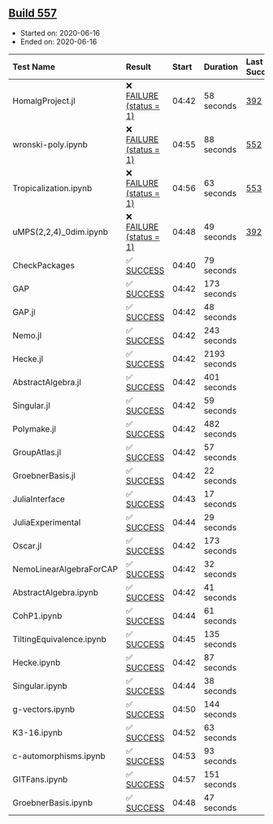## [Build 557](https://oscarci.mathematik.uni-kl.de/job/oscar-julia-1.4/557/)

* Started on: 2020-06-16
* Ended on: 2020-06-16

| Test Name    | Result | Start | Duration | Last Success | First Failure |
|:-------------|:-------|:------|:---------|:-------------|:--------------|
| HomalgProject.jl | ❌ [FAILURE (status = 1)](https://oscarci.mathematik.uni-kl.de/job/oscar-julia-1.4/557/artifact/logs/build-557/HomalgProject.jl.log) | 04:42 | 58 seconds | [392](https://oscarci.mathematik.uni-kl.de/job/oscar-julia-1.4/392/) | [393](https://oscarci.mathematik.uni-kl.de/job/oscar-julia-1.4/393/) |
| wronski-poly.ipynb | ❌ [FAILURE (status = 1)](https://oscarci.mathematik.uni-kl.de/job/oscar-julia-1.4/557/artifact/logs/build-557/wronski-poly.ipynb.log) | 04:55 | 88 seconds | [552](https://oscarci.mathematik.uni-kl.de/job/oscar-julia-1.4/552/) | [553](https://oscarci.mathematik.uni-kl.de/job/oscar-julia-1.4/553/) |
| Tropicalization.ipynb | ❌ [FAILURE (status = 1)](https://oscarci.mathematik.uni-kl.de/job/oscar-julia-1.4/557/artifact/logs/build-557/Tropicalization.ipynb.log) | 04:56 | 63 seconds | [553](https://oscarci.mathematik.uni-kl.de/job/oscar-julia-1.4/553/) | [554](https://oscarci.mathematik.uni-kl.de/job/oscar-julia-1.4/554/) |
| uMPS(2,2,4)_0dim.ipynb | ❌ [FAILURE (status = 1)](https://oscarci.mathematik.uni-kl.de/job/oscar-julia-1.4/557/artifact/logs/build-557/uMPS-2-2-4-_0dim.ipynb.log) | 04:48 | 49 seconds | [392](https://oscarci.mathematik.uni-kl.de/job/oscar-julia-1.4/392/) | [393](https://oscarci.mathematik.uni-kl.de/job/oscar-julia-1.4/393/) |
| CheckPackages | ✅ [SUCCESS](https://oscarci.mathematik.uni-kl.de/job/oscar-julia-1.4/557/artifact/logs/build-557/CheckPackages.log) | 04:40 | 79 seconds |  |  |
| GAP | ✅ [SUCCESS](https://oscarci.mathematik.uni-kl.de/job/oscar-julia-1.4/557/artifact/logs/build-557/GAP.log) | 04:42 | 173 seconds |  |  |
| GAP.jl | ✅ [SUCCESS](https://oscarci.mathematik.uni-kl.de/job/oscar-julia-1.4/557/artifact/logs/build-557/GAP.jl.log) | 04:42 | 48 seconds |  |  |
| Nemo.jl | ✅ [SUCCESS](https://oscarci.mathematik.uni-kl.de/job/oscar-julia-1.4/557/artifact/logs/build-557/Nemo.jl.log) | 04:42 | 243 seconds |  |  |
| Hecke.jl | ✅ [SUCCESS](https://oscarci.mathematik.uni-kl.de/job/oscar-julia-1.4/557/artifact/logs/build-557/Hecke.jl.log) | 04:42 | 2193 seconds |  |  |
| AbstractAlgebra.jl | ✅ [SUCCESS](https://oscarci.mathematik.uni-kl.de/job/oscar-julia-1.4/557/artifact/logs/build-557/AbstractAlgebra.jl.log) | 04:42 | 401 seconds |  |  |
| Singular.jl | ✅ [SUCCESS](https://oscarci.mathematik.uni-kl.de/job/oscar-julia-1.4/557/artifact/logs/build-557/Singular.jl.log) | 04:42 | 59 seconds |  |  |
| Polymake.jl | ✅ [SUCCESS](https://oscarci.mathematik.uni-kl.de/job/oscar-julia-1.4/557/artifact/logs/build-557/Polymake.jl.log) | 04:42 | 482 seconds |  |  |
| GroupAtlas.jl | ✅ [SUCCESS](https://oscarci.mathematik.uni-kl.de/job/oscar-julia-1.4/557/artifact/logs/build-557/GroupAtlas.jl.log) | 04:42 | 57 seconds |  |  |
| GroebnerBasis.jl | ✅ [SUCCESS](https://oscarci.mathematik.uni-kl.de/job/oscar-julia-1.4/557/artifact/logs/build-557/GroebnerBasis.jl.log) | 04:42 | 22 seconds |  |  |
| JuliaInterface | ✅ [SUCCESS](https://oscarci.mathematik.uni-kl.de/job/oscar-julia-1.4/557/artifact/logs/build-557/JuliaInterface.log) | 04:43 | 17 seconds |  |  |
| JuliaExperimental | ✅ [SUCCESS](https://oscarci.mathematik.uni-kl.de/job/oscar-julia-1.4/557/artifact/logs/build-557/JuliaExperimental.log) | 04:44 | 29 seconds |  |  |
| Oscar.jl | ✅ [SUCCESS](https://oscarci.mathematik.uni-kl.de/job/oscar-julia-1.4/557/artifact/logs/build-557/Oscar.jl.log) | 04:42 | 173 seconds |  |  |
| NemoLinearAlgebraForCAP | ✅ [SUCCESS](https://oscarci.mathematik.uni-kl.de/job/oscar-julia-1.4/557/artifact/logs/build-557/NemoLinearAlgebraForCAP.log) | 04:42 | 32 seconds |  |  |
| AbstractAlgebra.ipynb | ✅ [SUCCESS](https://oscarci.mathematik.uni-kl.de/job/oscar-julia-1.4/557/artifact/logs/build-557/AbstractAlgebra.ipynb.log) | 04:42 | 41 seconds |  |  |
| CohP1.ipynb | ✅ [SUCCESS](https://oscarci.mathematik.uni-kl.de/job/oscar-julia-1.4/557/artifact/logs/build-557/CohP1.ipynb.log) | 04:44 | 61 seconds |  |  |
| TiltingEquivalence.ipynb | ✅ [SUCCESS](https://oscarci.mathematik.uni-kl.de/job/oscar-julia-1.4/557/artifact/logs/build-557/TiltingEquivalence.ipynb.log) | 04:45 | 135 seconds |  |  |
| Hecke.ipynb | ✅ [SUCCESS](https://oscarci.mathematik.uni-kl.de/job/oscar-julia-1.4/557/artifact/logs/build-557/Hecke.ipynb.log) | 04:42 | 87 seconds |  |  |
| Singular.ipynb | ✅ [SUCCESS](https://oscarci.mathematik.uni-kl.de/job/oscar-julia-1.4/557/artifact/logs/build-557/Singular.ipynb.log) | 04:44 | 38 seconds |  |  |
| g-vectors.ipynb | ✅ [SUCCESS](https://oscarci.mathematik.uni-kl.de/job/oscar-julia-1.4/557/artifact/logs/build-557/g-vectors.ipynb.log) | 04:50 | 144 seconds |  |  |
| K3-16.ipynb | ✅ [SUCCESS](https://oscarci.mathematik.uni-kl.de/job/oscar-julia-1.4/557/artifact/logs/build-557/K3-16.ipynb.log) | 04:52 | 63 seconds |  |  |
| c-automorphisms.ipynb | ✅ [SUCCESS](https://oscarci.mathematik.uni-kl.de/job/oscar-julia-1.4/557/artifact/logs/build-557/c-automorphisms.ipynb.log) | 04:53 | 93 seconds |  |  |
| GITFans.ipynb | ✅ [SUCCESS](https://oscarci.mathematik.uni-kl.de/job/oscar-julia-1.4/557/artifact/logs/build-557/GITFans.ipynb.log) | 04:57 | 151 seconds |  |  |
| GroebnerBasis.ipynb | ✅ [SUCCESS](https://oscarci.mathematik.uni-kl.de/job/oscar-julia-1.4/557/artifact/logs/build-557/GroebnerBasis.ipynb.log) | 04:48 | 47 seconds |  |  |
